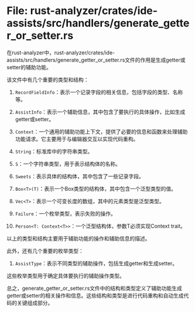# File: rust-analyzer/crates/ide-assists/src/handlers/generate_getter_or_setter.rs

在rust-analyzer中，rust-analyzer/crates/ide-assists/src/handlers/generate_getter_or_setter.rs文件的作用是生成getter或setter的辅助功能。

该文件中有几个重要的类型和结构：

1. `RecordFieldInfo`：表示一个记录字段的相关信息，包括字段的类型、名称等。

2. `AssistInfo`：表示一个辅助信息，其中包含了要执行的具体操作，比如生成getter或setter。

3. `Context`：一个通用的辅助功能上下文，提供了必要的信息和函数来处理辅助功能请求。它主要用于与编辑器交互以实现代码重构。

4. `String`：标准库中的字符串类型。

5. `S`：一个字符串类型，用于表示结构体的名称。

6. `Sweets`：表示具体的结构体，其中包含了一些记录字段。

7. `Box<T>(T)`：表示一个Box类型的结构体，其中包含一个泛型类型的值。

8. `Vec<T>`：表示一个可变长度的数组，其中的元素类型是泛型类型。

9. `Failure`：一个枚举类型，表示失败的操作。

10. `Person<T: Context<T>>`：一个泛型结构体，参数T必须实现Context trait。

以上的类型和结构主要用于辅助功能的操作和辅助信息的描述。

此外，还有几个重要的枚举类型：

1. `AssistType`：表示不同类型的辅助操作，包括生成getter和生成setter。

这些枚举类型用于确定具体要执行的辅助操作类型。

总之，generate_getter_or_setter.rs文件中的结构和类型定义了辅助功能生成getter或setter的相关操作和信息。这些结构和类型是进行代码重构和自动生成代码的关键组成部分。

